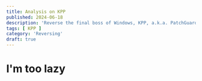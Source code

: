 ```yaml
---
title: Analysis on KPP
published: 2024-06-18
description: 'Reverse the final boss of Windows, KPP, a.k.a. PatchGuard.'
tags: [ KPP ]
category: 'Reversing'
draft: true
---
```


# I'm too lazy